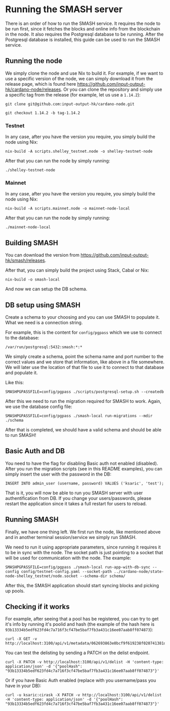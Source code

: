 # Running the SMASH server

There is an order of how to run the SMASH service.
It requires the node to be run first, since it fetches the blocks and online info from the blockchain 
in the node.
It also requires the Postgresql database to be running.
After the Postgresql database is installed, this guide can be used to run the SMASH service.

## Running the node

We simply clone the node and use Nix to build it.
For example, if we want to use a specific version of the node, we can simply download it from the release page,
which is found here https://github.com/input-output-hk/cardano-node/releases.
Or you can clone the repository and simply use a specific tag from the release (for example, let us use a `1.14.2`):
```
git clone git@github.com:input-output-hk/cardano-node.git

git checkout 1.14.2 -b tag-1.14.2
```

### Testnet

In any case, after you have the version you require, you simply build the node using Nix:
```
nix-build -A scripts.shelley_testnet.node -o shelley-testnet-node
```

After that you can run the node by simply running:
```
./shelley-testnet-node
```

### Mainnet

In any case, after you have the version you require, you simply build the node using Nix:
```
nix-build -A scripts.mainnet.node -o mainnet-node-local
```

After that you can run the node by simply running:
```
./mainnet-node-local
```

## Building SMASH

You can download the version from https://github.com/input-output-hk/smash/releases.

After that, you can simply build the project using Stack, Cabal or Nix:
```
nix-build -o smash-local
```

And now we can setup the DB schema.

## DB setup using SMASH

Create a schema to your choosing and you can use SMASH to populate it.
What we need is a connection string.

For example, this is the content for `config/pgpass` which we use to connect to the database:
```
/var/run/postgresql:5432:smash:*:*
```

We simply create a schema, point the schema name and port number to the correct values and we store that
information, like above in a file somewhere. We will later use the location of that file to use it to
connect to that database and populate it.

Like this:
```
SMASHPGPASSFILE=config/pgpass ./scripts/postgresql-setup.sh --createdb
```

After this we need to run the migration required for SMASH to work. Again, we use the database config file:
```
SMASHPGPASSFILE=config/pgpass ./smash-local run-migrations --mdir ./schema
```

After that is completed, we should have a valid schema and should be able to run SMASH!

## Basic Auth and DB

You need to have the flag for disabling Basic auth not enabled (disabled).
After you run the migration scripts (see in this README examples), you can simply insert the user with the password in the DB:
```
INSERT INTO admin_user (username, password) VALUES ('ksaric', 'test');
```

That is it, you will now be able to run you SMASH server with user authentification from DB.
If you change your users/passwords, please restart the application since it takes a full restart for users to reload.

## Running SMASH

Finally, we have one thing left.
We first run the node, like mentioned above and in another terminal session/service we simply run SMASH.

We need to run it using appropriate parameters, since running it requires it to be in sync with the node.
The socket path is just pointing to a socket that will be used for communication with the node.
The example:
```
SMASHPGPASSFILE=config/pgpass ./smash-local run-app-with-db-sync --config config/testnet-config.yaml --socket-path ../cardano-node/state-node-shelley_testnet/node.socket --schema-dir schema/
```

After this, the SMASH application should start syncing blocks and picking up pools.

## Checking if it works

For example, after seeing that a pool has be registered, you can try to get it's info by running it's poolid and hash (the example of the hash here is `93b13334b5edf623fd4c7a716f3cf47be5baf7fb3a431c16ee07aab8ff074873`):
```
curl -X GET -v http://localhost:3100/api/v1/metadata/062693863e0bcf9f619238f020741381d4d3748aae6faf1c012e80e7/93b13334b5edf623fd4c7a716f3cf47be5baf7fb3a431c16ee07aab8ff074873
```

You can test the delisting by sending a PATCH on the delist endpoint.
```
curl -X PATCH -v http://localhost:3100/api/v1/delist -H 'content-type: application/json' -d '{"poolHash": "93b13334b5edf623fd4c7a716f3cf47be5baf7fb3a431c16ee07aab8ff074873"}'
```

Or if you have Basic Auth enabled (replace with you username/pass you have in your DB):
```
curl -u ksaric:cirask -X PATCH -v http://localhost:3100/api/v1/delist -H 'content-type: application/json' -d '{"poolHash": "93b13334b5edf623fd4c7a716f3cf47be5baf7fb3a431c16ee07aab8ff074873"}'
```

